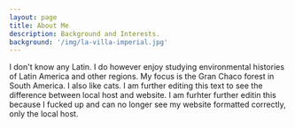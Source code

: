 ```yaml
---
layout: page
title: About Me
description: Background and Interests.
background: '/img/la-villa-imperial.jpg'
---
```


I don't know any Latin. I do however enjoy studying environmental histories of Latin America and other regions. My focus is the Gran Chaco forest in South America. I also like cats. I am further editing this text to see the difference between local host and website. I am furhter further editin this because I fucked up and can no longer see my website formatted correctly, only the local host.
